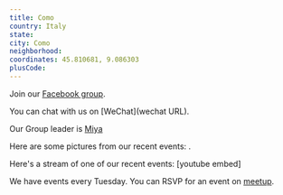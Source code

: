 ```yaml
---
title: Como
country: Italy
state: 
city: Como
neighborhood: 
coordinates: 45.810681, 9.086303
plusCode:
---
```

Join our [Facebook group](https://www.facebook.com/groups/free.camp.code.como).

You can chat with us on [WeChat](wechat URL).

Our Group leader is [Miya](freecodecamp.org/miya)

Here are some pictures from our recent events:
![]().

Here's a stream of one of our recent events:
[youtube embed]

We have events every Tuesday. You can RSVP for an event on [meetup](meetupurl).
